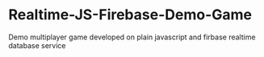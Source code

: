 # Realtime-JS-Firebase-Demo-Game
 Demo multiplayer game developed on plain javascript and firbase realtime database service
